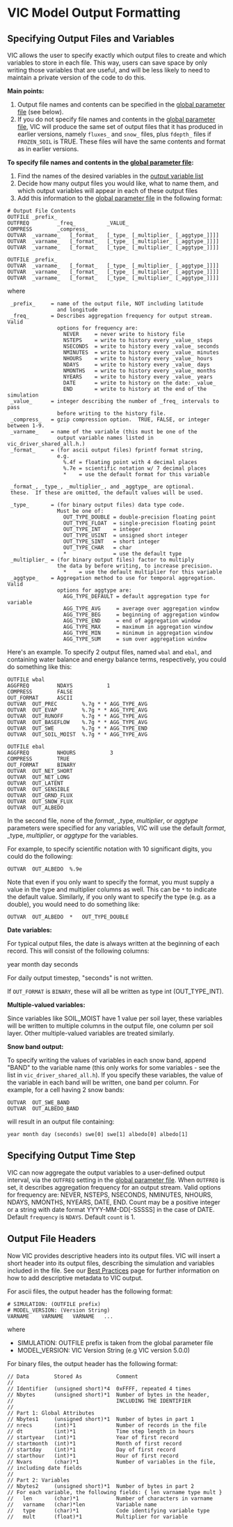 # VIC Model Output Formatting

## Specifying Output Files and Variables

VIC allows the user to specify exactly which output files to create and which variables to store in each file. This way, users can save space by only writing those variables that are useful, and will be less likely to need to maintain a private version of the code to do this.

**Main points:**

1.  Output file names and contents can be specified in the [global parameter file](GlobalParam.md) (see below).
2.  If you do not specify file names and contents in the [global parameter file](GlobalParam.md), VIC will produce the same set of output files that it has produced in earlier versions, namely `fluxes_` and `snow_` files, plus `fdepth_` files if `FROZEN_SOIL` is TRUE. These files will have the same contents and format as in earlier versions.

**To specify file names and contents in the [global parameter file](GlobalParam.md):**

1.  Find the names of the desired variables in the [output variable list](../../OutputVarList.md)
2.  Decide how many output files you would like, what to name them, and which output variables will appear in each of these output files
3.  Add this information to the [global parameter file](GlobalParam.md) in the following format:

```
# Output File Contents
OUTFILE	_prefix_
OUTFREQ         _freq_          _VALUE_
COMPRESS        _compress_
OUTVAR	_varname_	[_format_	[_type_	[_multiplier_ [_aggtype_]]]]
OUTVAR	_varname_	[_format_	[_type_	[_multiplier_ [_aggtype_]]]]
OUTVAR	_varname_	[_format_	[_type_	[_multiplier_ [_aggtype_]]]]

OUTFILE	_prefix_
OUTVAR	_varname_	[_format_	[_type_	[_multiplier_ [_aggtype_]]]]
OUTVAR	_varname_	[_format_	[_type_	[_multiplier_ [_aggtype_]]]]
OUTVAR	_varname_	[_format_	[_type_	[_multiplier_ [_aggtype_]]]]
```
where

```
 _prefix_     = name of the output file, NOT including latitude
                and longitude
 _freq_       = Describes aggregation frequency for output stream. Valid
                options for frequency are:
                  NEVER     = never write to history file
                  NSTEPS    = write to history every _value_ steps
                  NSECONDS  = write to history every _value_ seconds
                  NMINUTES  = write to history every _value_ minutes
                  NHOURS    = write to history every _value_ hours
                  NDAYS     = write to history every _value_ days
                  NMONTHS   = write to history every _value_ months
                  NYEARS    = write to history every _value_ years
                  DATE      = write to history on the date: _value_
                  END       = write to history at the end of the simulation
 _value_      = integer describing the number of _freq_ intervals to pass
                before writing to the history file.
 _compress_   = gzip compression option.  TRUE, FALSE, or integer between 1-9.
 _varname_    = name of the variable (this must be one of the
                output variable names listed in vic_driver_shared_all.h.)
 _format_     = (for ascii output files) fprintf format string,
                e.g.
                  %.4f = floating point with 4 decimal places
                  %.7e = scientific notation w/ 7 decimal places
                  *    = use the default format for this variable

 _format_, _type_, _multiplier_, and _aggtype_ are optional.
 these.  If these are omitted, the default values will be used.

 _type_       = (for binary output files) data type code.
                Must be one of:
                  OUT_TYPE_DOUBLE = double-precision floating point
                  OUT_TYPE_FLOAT  = single-precision floating point
                  OUT_TYPE_INT    = integer
                  OUT_TYPE_USINT  = unsigned short integer
                  OUT_TYPE_SINT   = short integer
                  OUT_TYPE_CHAR   = char
                  *               = use the default type
 _multiplier_ = (for binary output files) factor to multiply
                the data by before writing, to increase precision.
                  *    = use the default multiplier for this variable
 _aggtype_    = Aggregation method to use for temporal aggregation. Valid
                options for aggtype are:
                  AGG_TYPE_DEFAULT = default aggregation type for variable
                  AGG_TYPE_AVG     = average over aggregation window
                  AGG_TYPE_BEG     = beginning of aggregation window
                  AGG_TYPE_END     = end of aggregation window
                  AGG_TYPE_MAX     = maximum in aggregation window
                  AGG_TYPE_MIN     = minimum in aggregation window
                  AGG_TYPE_SUM     = sum over aggregation window
```

Here's an example. To specify 2 output files, named `wbal` and `ebal`, and containing water balance and energy balance terms, respectively, you could do something like this:

```
OUTFILE	wbal
AGGFREQ         NDAYS           1
COMPRESS        FALSE
OUT_FORMAT      ASCII
OUTVAR	OUT_PREC        %.7g * * AGG_TYPE_AVG
OUTVAR	OUT_EVAP        %.7g * * AGG_TYPE_AVG
OUTVAR	OUT_RUNOFF      %.7g * * AGG_TYPE_AVG
OUTVAR	OUT_BASEFLOW    %.7g * * AGG_TYPE_AVG
OUTVAR	OUT_SWE         %.7g * * AGG_TYPE_END
OUTVAR	OUT_SOIL_MOIST  %.7g * * AGG_TYPE_AVG

OUTFILE	ebal
AGGFREQ         NHOURS           3
COMPRESS        TRUE
OUT_FORMAT      BINARY
OUTVAR	OUT_NET_SHORT
OUTVAR	OUT_NET_LONG
OUTVAR	OUT_LATENT
OUTVAR	OUT_SENSIBLE
OUTVAR	OUT_GRND_FLUX
OUTVAR	OUT_SNOW_FLUX
OUTVAR	OUT_ALBEDO
```

In the second file, none of the _format_, _type, _multiplier_, or _aggtype_ parameters were specified for any variables, VIC will use the default _format_, _type, _multiplier_, or _aggtype_ for the variables.

For example, to specify scientific notation with 10 significant digits, you could do the following:

```
OUTVAR	OUT_ALBEDO	%.9e
```

Note that even if you only want to specify the format, you must supply a value in the type and multiplier columns as well. This can be `*` to indicate the default value. Similarly, if you only want to specify the type (e.g. as a double), you would need to do something like:

```
OUTVAR	OUT_ALBEDO	*	OUT_TYPE_DOUBLE
```

**Date variables:**

For typical output files, the date is always written at the beginning of each record. This will consist of the following columns:

year month day seconds

For daily output timestep, "seconds" is not written.

If `OUT_FORMAT` is `BINARY`, these will all be written as type int (OUT_TYPE_INT).

**Multiple-valued variables:**

Since variables like SOIL_MOIST have 1 value per soil layer, these variables will be written to multiple columns in the output file, one column per soil layer. Other multiple-valued variables are treated similarly.

**Snow band output:**

To specify writing the values of variables in each snow band, append "BAND" to the variable name (this only works for some variables - see the list in `vic_driver_shared_all.h`). If you specify these variables, the value of the variable in each band will be written, one band per column. For example, for a cell having 2 snow bands:

```
OUTVAR	OUT_SWE_BAND
OUTVAR	OUT_ALBEDO_BAND
```

will result in an output file containing:

```
year month day (seconds) swe[0] swe[1] albedo[0] albedo[1]
```

## Specifying Output Time Step

VIC can now aggregate the output variables to a user-defined output interval, via the `OUTFREQ` setting in the [global parameter file](GlobalParam.md). When  `OUTFREQ` is set, it describes aggregation frequency for an output stream. Valid options for frequency are: NEVER, NSTEPS, NSECONDS, NMINUTES, NHOURS, NDAYS, NMONTHS, NYEARS, DATE, END. Count may be a positive integer or a string with date format YYYY-MM-DD[-SSSSS] in the case of DATE. Default `frequency` is `NDAYS`. Default `count` is 1.

## Output File Headers

Now VIC provides descriptive headers into its output files. VIC will insert a short header into its output files, describing the simulation and variables included in the file. See our [Best Practices](../../best_practices.md) page for further information on how to add descriptive metadata to VIC output.

For ascii files, the output header has the following format:

```
# SIMULATION: (OUTFILE prefix)
# MODEL_VERSION: (Version String)
VARNAME    VARNAME   VARNAME   ...
```
where

- SIMULATION: OUTFILE prefix is taken from the global parameter file
- MODEL_VERSION: VIC Version String (e.g VIC version 5.0.0)

For binary files, the output header has the following format:

```
// Data        Stored As           Comment
//
// Identifier  (unsigned short)*4  0xFFFF, repeated 4 times
// Nbytes      (unsigned short)*1  Number of bytes in the header,
//                                 INCLUDING THE IDENTIFIER
//
// Part 1: Global Attributes
// Nbytes1     (unsigned short)*1  Number of bytes in part 1
// nrecs       (int)*1             Number of records in the file
// dt          (int)*1             Time step length in hours
// startyear   (int)*1             Year of first record
// startmonth  (int)*1             Month of first record
// startday    (int)*1             Day of first record
// starthour   (int)*1             Hour of first record
// Nvars       (char)*1            Number of variables in the file,
// including date fields
//
// Part 2: Variables
// Nbytes2     (unsigned short)*1  Number of bytes in part 2
// For each variable, the following fields: { len varname type mult }
//   len       (char)*1            Number of characters in varname
//   varname   (char)*len          Variable name
//   type      (char)*1            Code identifying variable type
//   mult      (float)*1           Multiplier for variable
```
